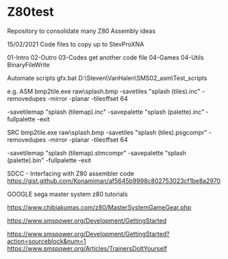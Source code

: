 # Z80test
Repository to consolidate many Z80 Assembly ideas

15/02/2021
Code files to copy up to StevProXNA

01-Intro
02-Outro
03-Codes	get another code file
04-Games
04-Utils	BinaryFileWrite


Automate scripts
gfx.bat
D:\Steven\VanHalen\SMS02_asm\Test_scripts

e.g.
ASM
bmp2tile.exe raw\splash.bmp
-savetiles "splash (tiles).inc"
-removedupes -mirror -planar -tileoffset 64

-savetilemap "splash (tilemap).inc"
-savepalette "splash (palette).inc"
-fullpalette -exit

SRC
bmp2tile.exe raw\splash.bmp
-savetiles "splash (tiles).psgcompr"
-removedupes -mirror -planar -tileoffset 64 

-savetilemap "splash (tilemap).stmcompr"
-savepalette "splash (palette).bin"
-fullpalette -exit


SDCC - Interfacing with Z80 assembler code
https://gist.github.com/Konamiman/af5645b9998c802753023cf1be8a2970


GOOGLE
sega master system z80 tutorials

https://www.chibiakumas.com/z80/MasterSystemGameGear.php

https://www.smspower.org/Development/GettingStarted

https://www.smspower.org/Development/GettingStarted?action=sourceblock&num=1
https://www.smspower.org/Articles/TrainersDoItYourself
